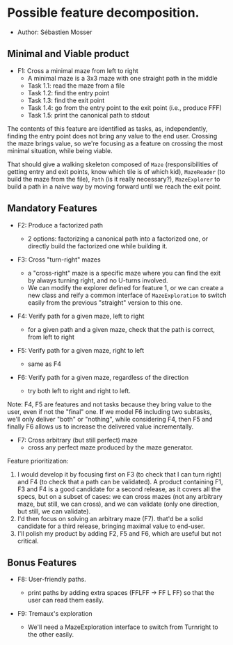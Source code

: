 # Possible feature decomposition.

- Author: Sébastien Mosser

## Minimal and Viable product

- F1: Cross a minimal maze from left to right 
  - A minimal maze is a 3x3 maze with one straight path in the middle
  - Task 1.1: read the maze from a file
  - Task 1.2: find the entry point
  - Task 1.3: find the exit point
  - Task 1.4: go from the entry point to the exit point (i.e., produce FFF)
  - Task 1.5: print the canonical path to stdout

The contents of this feature are identified as tasks, as, independently, finding the entry point does not bring any value to the end user. Crossing the maze brings value, so we're focusing as a feature on crossing the most minimal situation, while being viable.

That should give a walking skeleton composed of `Maze` (responsibilities of getting entry and exit points, know which tile is of which kid), `MazeReader` (to build the maze from the file), `Path` (is it really necessary?), `MazeExplorer` to build a path in a naive way by moving forward until we reach the exit point.

## Mandatory Features

- F2: Produce a factorized path
  - 2 options: factorizing a canonical path into a factorized one, or directly build the factorized one while building it.

- F3: Cross "turn-right" mazes
  - a "cross-right" maze is a specific maze where you can find the exit by always turning right, and no U-turns involved.
  - We can modify the explorer defined for feature 1, or we can create a new class and reify a common interface of `MazeExploration` to switch easily from the previous "straight" version to this one.

- F4: Verify path for a given maze, left to right
  - for a given path and a given maze, check that the path is correct, from left to right

- F5: Verify path for a given maze, right to left
  - same as F4

- F6: Verify path for a given maze, regardless of the direction
  - try both left to right and right to left.

Note: F4, F5 are features and not tasks because they bring value to the user, even if not the "final" one. If we model F6 including two subtasks, we'll only deliver "both" or "nothing", while considering F4, then F5 and finally F6 allows us to increase the delivered value incrementally.

- F7: Cross arbitrary (but still perfect) maze
  - cross any perfect maze produced by the maze generator.

Feature prioritization:
  1. I would develop it by focusing first on F3 (to check that I can turn right) and F4 (to check that a path can be validated). A product containing F1, F3 and F4 is a good candidate for a second release, as it covers all the specs, but on a subset of cases: we can cross mazes (not any arbitrary maze, but still, we can cross), and we can validate (only one direction, but still, we can validate).
  2. I'd then focus on solving an arbitrary maze (F7). that'd be a solid candidate for a third release, bringing maximal value to end-user.
  3. I'll polish my product by adding F2, F5 and F6, which are useful but not critical.

## Bonus Features

- F8: User-friendly paths.
  - print paths by adding extra spaces (FFLFF -> FF L FF) so that the user can read them easily.

- F9: Tremaux's exploration
  - We'll need a MazeExploration interface to switch from Turnright to the other easily.
  